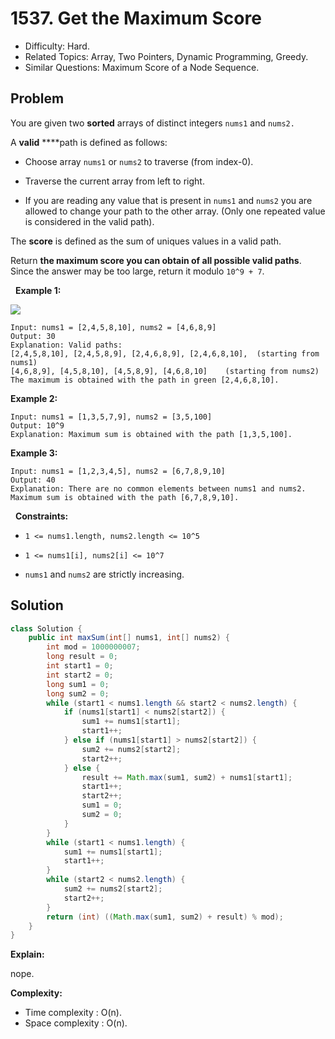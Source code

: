 # 1537. Get the Maximum Score

- Difficulty: Hard.
- Related Topics: Array, Two Pointers, Dynamic Programming, Greedy.
- Similar Questions: Maximum Score of a Node Sequence.

## Problem

You are given two **sorted** arrays of distinct integers ```nums1``` and ```nums2.```

A **valid** ****path is defined as follows:


	
- Choose array ```nums1``` or ```nums2``` to traverse (from index-0).
	
- Traverse the current array from left to right.
	
- If you are reading any value that is present in ```nums1``` and ```nums2``` you are allowed to change your path to the other array. (Only one repeated value is considered in the valid path).


The **score** is defined as the sum of uniques values in a valid path.

Return **the maximum score you can obtain of all possible **valid paths****. Since the answer may be too large, return it modulo ```10^9 + 7```.

 
**Example 1:**

![](https://assets.leetcode.com/uploads/2020/07/16/sample_1_1893.png)

```
Input: nums1 = [2,4,5,8,10], nums2 = [4,6,8,9]
Output: 30
Explanation: Valid paths:
[2,4,5,8,10], [2,4,5,8,9], [2,4,6,8,9], [2,4,6,8,10],  (starting from nums1)
[4,6,8,9], [4,5,8,10], [4,5,8,9], [4,6,8,10]    (starting from nums2)
The maximum is obtained with the path in green [2,4,6,8,10].
```

**Example 2:**

```
Input: nums1 = [1,3,5,7,9], nums2 = [3,5,100]
Output: 10^9
Explanation: Maximum sum is obtained with the path [1,3,5,100].
```

**Example 3:**

```
Input: nums1 = [1,2,3,4,5], nums2 = [6,7,8,9,10]
Output: 40
Explanation: There are no common elements between nums1 and nums2.
Maximum sum is obtained with the path [6,7,8,9,10].
```

 
**Constraints:**


	
- ```1 <= nums1.length, nums2.length <= 10^5```
	
- ```1 <= nums1[i], nums2[i] <= 10^7```
	
- ```nums1``` and ```nums2``` are strictly increasing.



## Solution

```java
class Solution {
    public int maxSum(int[] nums1, int[] nums2) {
        int mod = 1000000007;
        long result = 0;
        int start1 = 0;
        int start2 = 0;
        long sum1 = 0;
        long sum2 = 0;
        while (start1 < nums1.length && start2 < nums2.length) {
            if (nums1[start1] < nums2[start2]) {
                sum1 += nums1[start1];
                start1++;
            } else if (nums1[start1] > nums2[start2]) {
                sum2 += nums2[start2];
                start2++;
            } else {
                result += Math.max(sum1, sum2) + nums1[start1];
                start1++;
                start2++;
                sum1 = 0;
                sum2 = 0;
            }
        }
        while (start1 < nums1.length) {
            sum1 += nums1[start1];
            start1++;
        }
        while (start2 < nums2.length) {
            sum2 += nums2[start2];
            start2++;
        }
        return (int) ((Math.max(sum1, sum2) + result) % mod);
    }
}
```

**Explain:**

nope.

**Complexity:**

* Time complexity : O(n).
* Space complexity : O(n).
